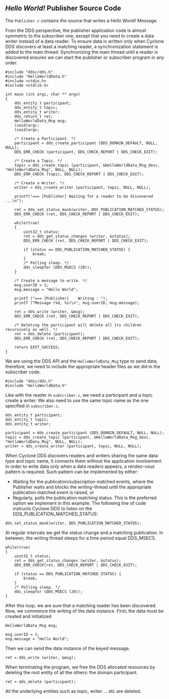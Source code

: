 ## _Hello World!_ Publisher Source Code

The `Publisher.c` contains the source that writes a _Hello World!_ Message.

From the DDS perspective, the publisher application code is almost symmetric to the subscriber one, except that you need to create a data writer instead of a data reader. To ensure data is written only when Cyclone DDS discovers at least a matching reader, a synchronization statement is added to the main thread. Synchronizing the main thread until a reader is discovered ensures we can start the publisher or subscriber program in any order.

```
#include "ddsc/dds.h"
#include "HelloWorldData.h"
#include <stdio.h>
#include <stdlib.h>

int main (int argc, char ** argv)
{
    dds_entity_t participant; 
    dds_entity_t topic; 
    dds_entity_t writer; 
    dds_return_t ret;
    HelloWorldData_Msg msg; 
    (void)argc;
    (void)argv;

    /* Create a Participant. */
    participant = dds_create_participant (DDS_DOMAIN_DEFAULT, NULL, NULL); 
    DDS_ERR_CHECK (participant, DDS_CHECK_REPORT | DDS_CHECK_EXIT);

    /* Create a Topic. */
    topic = dds_create_topic (participant, &HelloWorldData_Msg_desc, "HelloWorldData_Msg", NULL, NULL); 
    DDS_ERR_CHECK (topic, DDS_CHECK_REPORT | DDS_CHECK_EXIT);

    /* Create a Writer. */
    writer = dds_create_writer (participant, topic, NULL, NULL);

    printf("=== [Publisher]	Waiting for a reader to be discovered ...\n");

    ret = dds_set_status_mask(writer, DDS_PUBLICATION_MATCHED_STATUS); 
    DDS_ERR_CHECK (ret, DDS_CHECK_REPORT | DDS_CHECK_EXIT);

    while(true)
    {
        uint32_t status;
        ret = dds_get_status_changes (writer, &status); 
        DDS_ERR_CHECK (ret, DDS_CHECK_REPORT | DDS_CHECK_EXIT);

        if (status == DDS_PUBLICATION_MATCHED_STATUS) {
            break;
        }
        /* Polling sleep. */
        dds_sleepfor (DDS_MSECS (20));
    }

    /* Create a message to write. */
    msg.userID = 1;
    msg.message = "Hello World";

    printf ("=== [Publisher]	Writing : ");
    printf ("Message (%d, %s)\n", msg.userID, msg.message);

    ret = dds_write (writer, &msg);
    DDS_ERR_CHECK (ret, DDS_CHECK_REPORT | DDS_CHECK_EXIT);

    /* Deleting the participant will delete all its children recursively as well. */
    ret = dds_delete (participant);
    DDS_ERR_CHECK (ret, DDS_CHECK_REPORT | DDS_CHECK_EXIT);

    return EXIT_SUCCESS;
}

```


We are using the DDS API and the `HelloWorldData_Msg` type to send data, therefore, we need to include the appropriate header files as we did in the subscriber code.

```
#include "ddsc/dds.h"
#include "HelloWorldData.h"
```


Like with the reader in `subscriber.c`, we need a participant and a topic create a writer. We also need to use the same topic name as the one specified in `subscriber.c`. 

```
dds_entity_t participant; 
dds_entity_t topic; 
dds_entity_t writer;

participant = dds_create_participant (DDS_DOMAIN_DEFAULT, NULL, NULL); 
topic = dds_create_topic (participant, &HelloWorldData_Msg_desc,
"HelloWorldData_Msg", NULL, NULL); 
writer = dds_create_writer (participant, topic, NULL, NULL);
```

When Cyclone DDS discovers readers and writers sharing the same data type and topic name, it connects them without the application involvement. In order to write data only when a data readers appears, a rendez-vous pattern is required. Such pattern can be implemented by either:

- Waiting for the publication/subscription matched events, where the Publisher waits and blocks the writing-thread until the appropriate publication matched event is raised, or
- Regularly, polls the publication matching status. This is the preferred option we implement in this example. The following line of code instructs Cyclone DDS to listen on the DDS_PUBLICATION_MATCHED_STATUS:

```
dds_set_status_mask(writer, DDS_PUBLICATION_MATCHED_STATUS);
```


At regular intervals we get the status change and a matching publication. In between, the writing thread sleeps for a time period equal DDS_MSECS.

```
while(true)
{
    uint32_t status;
    ret = dds_get_status_changes (writer, &status); 
    DDS_ERR_CHECK(ret, DDS_CHECK_REPORT | DDS_CHECK_EXIT);

    if (status == DDS_PUBLICATION_MATCHED_STATUS) {
        break;
    }
    /* Polling sleep. */ 
    dds_sleepfor (DDS_MSECS (20));
}
```


After this loop, we are sure that a matching reader has been discovered. Now, we commence the writing of the data instance. First, the data must be created and initialized

```
HelloWorldData_Msg msg;

msg.userID = 1;
msg.message = "Hello World";
```


Then we can send the data instance of the keyed message.
```
ret = dds_write (writer, &msg);
```

When terminating the program, we free the DDS allocated resources by deleting the root entity of all the others: the domain participant.
```
ret = dds_delete (participant);
```

All the underlying entities such as topic, writer … etc are deleted.
